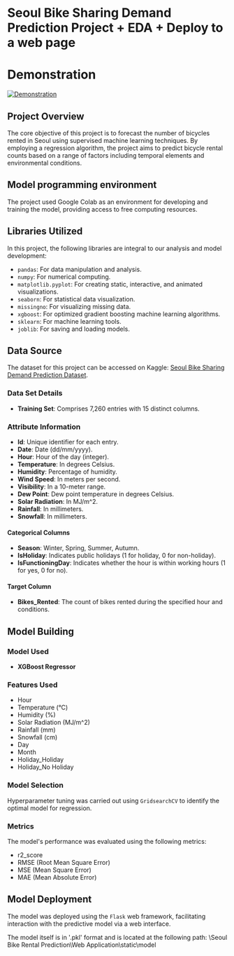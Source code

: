 # Seoul Bike Sharing Demand Prediction Project + EDA + Deploy to a web page

# Demonstration
[![Demonstration](https://img.youtube.com/vi/K4Ryf1VRX0E/0.jpg)](https://youtu.be/K4Ryf1VRX0E)



## Project Overview
The core objective of this project is to forecast the number of bicycles rented in Seoul using supervised machine learning techniques. By employing a regression algorithm, the project aims to predict bicycle rental counts based on a range of factors including temporal elements and environmental conditions.


## Model programming environment
The project used Google Colab as an environment for developing and training the model, providing access to free computing resources.

## Libraries Utilized
In this project, the following libraries are integral to our analysis and model development:

- `pandas`: For data manipulation and analysis.
- `numpy`: For numerical computing.
- `matplotlib.pyplot`: For creating static, interactive, and animated visualizations.
- `seaborn`: For statistical data visualization.
- `missingno`: For visualizing missing data.
- `xgboost`: For optimized gradient boosting machine learning algorithms.
- `sklearn`: For machine learning tools.
- `joblib`: For saving and loading models.

## Data Source
The dataset for this project can be accessed on Kaggle: [Seoul Bike Sharing Demand Prediction Dataset](https://www.kaggle.com/datasets/saurabhshahane/seoul-bike-sharing-demand-prediction/data).

### Data Set Details
- **Training Set**: Comprises 7,260 entries with 15 distinct columns.

### Attribute Information
- **Id**: Unique identifier for each entry.
- **Date**: Date (dd/mm/yyyy).
- **Hour**: Hour of the day (integer).
- **Temperature**: In degrees Celsius.
- **Humidity**: Percentage of humidity.
- **Wind Speed**: In meters per second.
- **Visibility**: In a 10-meter range.
- **Dew Point**: Dew point temperature in degrees Celsius.
- **Solar Radiation**: In MJ/m^2.
- **Rainfall**: In millimeters.
- **Snowfall**: In millimeters.

#### Categorical Columns
- **Season**: Winter, Spring, Summer, Autumn.
- **IsHoliday**: Indicates public holidays (1 for holiday, 0 for non-holiday).
- **IsFunctioningDay**: Indicates whether the hour is within working hours (1 for yes, 0 for no).

#### Target Column
- **Bikes_Rented**: The count of bikes rented during the specified hour and conditions.

## Model Building

### Model Used
- **XGBoost Regressor**

### Features Used
- Hour
- Temperature (°C)
- Humidity (%)
- Solar Radiation (MJ/m^2)
- Rainfall (mm)
- Snowfall (cm)
- Day
- Month
- Holiday_Holiday
- Holiday_No Holiday

### Model Selection
Hyperparameter tuning was carried out using `GridsearchCV` to identify the optimal model for regression.

### Metrics
The model's performance was evaluated using the following metrics:
- r2_score
- RMSE (Root Mean Square Error)
- MSE (Mean Square Error)
- MAE (Mean Absolute Error)

## Model Deployment
The model was deployed using the `Flask` web framework, facilitating interaction with the predictive model via a web interface.

The model itself is in '.pkl' format and is located at the following path:
\Seoul Bike Rental Prediction\Web Application\static\model
